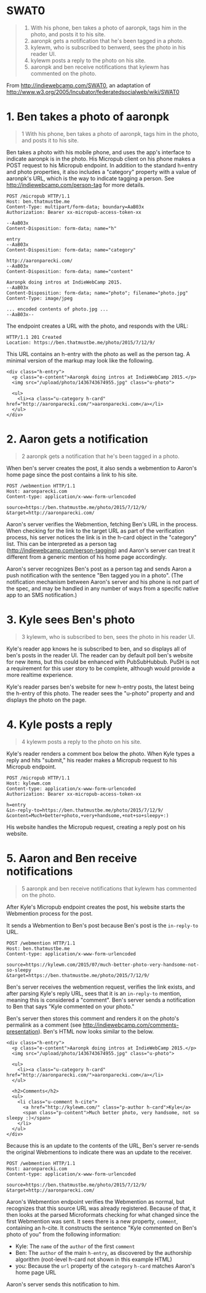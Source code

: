 # SWAT0

> 1. With his phone, ben takes a photo of aaronpk, tags him in the photo, and posts it to his site.
> 2. aaronpk gets a notification that he's been tagged in a photo.
> 3. kylewm, who is subscribed to benwerd, sees the photo in his reader UI.
> 4. kylewm posts a reply to the photo on his site.
> 5. aaronpk and ben receive notifications that kylewm has commented on the photo.

From http://indiewebcamp.com/SWAT0, an adaptation of http://www.w3.org/2005/Incubator/federatedsocialweb/wiki/SWAT0

# 1. Ben takes a photo of aaronpk

> 1 With his phone, ben takes a photo of aaronpk, tags him in the photo, and posts it to his site.

Ben takes a photo with his mobile phone, and uses the app's interface to indicate
aaronpk is in the photo. His Micropub client on his phone makes a POST request to his Micropub 
endpoint. In addition to the standard h=entry and photo properties, it also includes
a "category" property with a value of aaronpk's URL, which is the way to indicate tagging a person.
See http://indiewebcamp.com/person-tag for more details.

```
POST /micropub HTTP/1.1
Host: ben.thatmustbe.me
Content-Type: multipart/form-data; boundary=AaB03x
Authorization: Bearer xx-micropub-access-token-xx

--AaB03x
Content-Disposition: form-data; name="h"

entry
--AaB03x
Content-Disposition: form-data; name="category"

http://aaronparecki.com/
--AaB03x
Content-Disposition: form-data; name="content"

Aaronpk doing intros at IndieWebCamp 2015.
--AaB03x
Content-Disposition: form-data; name="photo"; filename="photo.jpg"
Content-Type: image/jpeg

... encoded contents of photo.jpg ...
--AaB03x--
```

The endpoint creates a URL with the photo, and responds with the URL:

```
HTTP/1.1 201 Created
Location: https://ben.thatmustbe.me/photo/2015/7/12/9/
```

This URL contains an h-entry with the photo as well as the person tag. A minimal version
of the markup may look like the following.

```
<div class="h-entry">
  <p class="e-content">Aaronpk doing intros at IndieWebCamp 2015.</p>
  <img src="/upload/photo/1436743674955.jpg" class="u-photo">

  <ul>
    <li><a class="u-category h-card" href="http://aaronparecki.com/">aaronparecki.com</a></li>
  </ul>
</div>
```



# 2. Aaron gets a notification

> 2 aaronpk gets a notification that he's been tagged in a photo.

When ben's server creates the post, it also sends a webmention to Aaron's home page
since the post contains a link to his site.

```
POST /webmention HTTP/1.1
Host: aaronparecki.com
Content-type: application/x-www-form-urlencoded

source=https://ben.thatmustbe.me/photo/2015/7/12/9/
&target=http://aaronparecki.com/
```

Aaron's server verifies the Webmention, fetching Ben's URL in the process. When checking
for the link to the target URL as part of the verification process, his server 
notices the link is in the h-card object in the "category" list. This can be interpreted
as a person tag (http://indiewebcamp.com/person-tagging) and Aaron's server can 
treat it different from a generic mention of his home page accordingly.

Aaron's server recognizes Ben's post as a person tag and sends Aaron a push notification
with the sentence "Ben tagged you in a photo". (The notification mechanism between
Aaron's server and his phone is not part of the spec, and may be handled in any number
of ways from a specific native app to an SMS notification.)


# 3. Kyle sees Ben's photo

> 3 kylewm, who is subscribed to ben, sees the photo in his reader UI.

Kyle's reader app knows he is subscribed to ben, and so displays all of ben's 
posts in the reader UI. The reader can by default poll ben's website for new items,
but this could be enhanced with PubSubHubbub. PuSH is not a requirement for this user
story to be complete, although would provide a more realtime experience.

Kyle's reader parses ben's website for new h-entry posts, the latest being the
h-entry of this photo. The reader sees the "u-photo" property and and displays the photo
on the page. 


# 4. Kyle posts a reply

> 4 kylewm posts a reply to the photo on his site.

Kyle's reader renders a comment box below the photo. When Kyle types a reply and
hits "submit," his reader makes a Micropub request to his Micropub endpoint.

```
POST /micropub HTTP/1.1
Host: kylewm.com
Content-type: application/x-www-form-urlencoded
Authorization: Bearer xx-micropub-access-token-xx

h=entry
&in-reply-to=https://ben.thatmustbe.me/photo/2015/7/12/9/
&content=Much+better+photo,+very+handsome,+not+so+sleepy+:)
```

His website handles the Micropub request, creating a reply post on his website.


# 5. Aaron and Ben receive notifications

> 5 aaronpk and ben receive notifications that kylewm has commented on the photo. 

After Kyle's Micropub endpoint creates the post, his website starts the Webmention
process for the post. 

It sends a Webmention to Ben's post because Ben's post is the `in-reply-to` URL. 

```
POST /webmention HTTP/1.1
Host: ben.thatmustbe.me
Content-type: application/x-www-form-urlencoded

source=https://kylewm.com/2015/07/much-better-photo-very-handsome-not-so-sleepy
&target=https://ben.thatmustbe.me/photo/2015/7/12/9/
```

Ben's server receives the webmention request, verifies the link exists, and after
parsing Kyle's reply URL, sees that it is an `in-reply-to` mention, meaning this
is considered a "comment". Ben's server sends a notification to Ben that says
"Kyle commented on your photo."

Ben's server then stores this comment and renders it on the photo's permalink as a
comment (see http://indiewebcamp.com/comments-presentation). Ben's HTML now looks 
similar to the below.

```
<div class="h-entry">
  <p class="e-content">Aaronpk doing intros at IndieWebCamp 2015.</p>
  <img src="/upload/photo/1436743674955.jpg" class="u-photo">

  <ul>
    <li><a class="u-category h-card" href="http://aaronparecki.com/">aaronparecki.com</a></li>
  </ul>

  <h2>Comments</h2>
  <ul>
    <li class="u-comment h-cite">
      <a href="http://kylewm.com/" class="p-author h-card">Kyle</a>
      <span class="p-content">Much better photo, very handsome, not so sleepy :)</span>
    </li>
  </ul>
</div>
```

Because this is an update to the contents of the URL, Ben's server re-sends the 
original Webmentions to indicate there was an update to the receiver.

```
POST /webmention HTTP/1.1
Host: aaronparecki.com
Content-type: application/x-www-form-urlencoded

source=https://ben.thatmustbe.me/photo/2015/7/12/9/
&target=http://aaronparecki.com/
```

Aaron's Webmention endpoint verifies the Webmention as normal, but recognizes that 
this source URL was already registered. Because of that, it then looks at the parsed
Microformats checking for what changed since the first Webmention was sent. It 
sees there is a new property, `comment`, containing an h-cite. It constructs the sentence
"Kyle commented on Ben's photo of you" from the following information:

* Kyle: The `name` of the `author` of the first `comment`
* Ben: The `author` of the main `h-entry`, as discovered by the authorship algorithm (root-level h-card not shown in this example HTML)
* you: Because the `url` property of the `category` `h-card` matches Aaron's home page URL

Aaron's server sends this notification to him.

